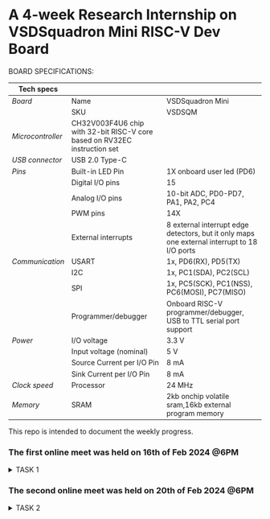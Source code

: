 # A 4-week Research Internship on VSDSquadron Mini RISC-V Dev Board


BOARD SPECIFICATIONS:

| Tech specs   |   |    |
|------------|------------|------------|
| *Board* | Name     | VSDSquadron Mini    |
|      | SKU    | VSDSQM    |
| *Microcontroller*    | CH32V003F4U6 chip with 32-bit RISC-V core based on RV32EC instruction set    |     |
| *USB connector* | USB 2.0 Type-C    |     |
| *Pins*     | Built-in LED Pin     | 1X onboard user led (PD6)     |
|      | Digital I/O pins     | 15     |
|      | Analog I/O pins     | 10-bit ADC, PD0-PD7, PA1, PA2, PC4     |
|      | PWM pins     | 14X     |
|      | External interrupts     | 	8 external interrupt edge detectors, but it only maps one external interrupt to 18 I/O ports     |
| *Communication*     | USART     | 	1x, PD6(RX), PD5(TX)     |
|      | I2C     | 1x, PC1(SDA), PC2(SCL)    |
|      | SPI     | 1x, PC5(SCK), PC1(NSS), PC6(MOSI), PC7(MISO)     |
|      | Programmer/debugger     | Onboard RISC-V programmer/debugger, USB to TTL serial port support     |
| *Power*     | I/O voltage     | 3.3 V    |
|      | Input voltage (nominal)     | 5 V    |
|      | Source Current per I/O Pin    | 8 mA     |
|      | Sink Current per I/O Pin     | 8 mA     |
| *Clock speed*     | Processor    | 24 MHz     |
| *Memory*     | SRAM     | 2kb onchip volatile sram,16kb external program memory     |
   

This repo is intended to document the weekly progress.

### The first online meet was held on 16th of Feb 2024 @6PM

<details>
    <summary> TASK 1 </summary>
 
1) install Yosys 

2) install iverilog 

3) install gtkwave

### CLONING RISC-V GNU TOOLCHAIN

# To install git 
```
sudo apt install git-all
```   

 make sure to install the dependencies
![git all](<WhatsApp Image 2024-02-19 at 4.54.52 PM.jpeg>)



### INSTALLING YOSYS, IVERILOG & GTKWAVE.

### 1.YOSYS

```
git clone https://github.com/YosysHQ/yosys.git
```
![git_clone](<WhatsApp Image 2024-02-19 at 4.54.26 PM.jpeg>)
```
cd yosys 

sudo apt install make

sudo apt-get install build-essential clang bison flex \libreadline-dev gawk tcl-dev libffi-dev git \ graphviz xdot pkg-config python3 libboost-system-dev\libboost-python-dev libboost-filesystem-dev zlib1g-dev

make config-gcc
```
![config](<WhatsApp Image 2024-02-19 at 4.54.26 PM (1).jpeg>)
```
make 

sudo make install
```
![make_install](<WhatsApp Image 2024-02-19 at 4.53.13 PM.jpeg>)


### 2.iVerilog
installing iVerilog
```
sudo apt update

sudo apt-get install iverilog
```
![iVerilog](<WhatsApp Image 2024-02-19 at 4.52.09 PM.jpeg>)

### 3.GTkWave
installing GTkWave
```
 sudo apt-get install gtkwave 
 ```

![gtkwave](<WhatsApp Image 2024-02-19 at 4.51.47 PM.jpeg>)
</details>


### The second online meet was held on 20th of Feb 2024 @6PM
<details>
    <summary> TASK 2 </summary>


## Universal Asynchronous Receiver Transmitter protocol based on hardware transmitter:


In UART communication, two UARTs communicate directly with each other. The transmitting UART converts parallel data from a controlling device like a CPU into serial form, transmits it in serial to the receiving UART, which then converts the serial data back into parallel data for the receiving device. Only two wires are needed to transmit data between two UARTs. Data flows from the Tx pin of the transmitting UART to the Rx pin of the receiving UART:

![Block diagram](<WhatsApp Image 2024-02-21 at 9.34.44 PM.jpeg>)

### Output Waveform of UART:


![output waveform](https://github.com/RucheetaMetri/VSD1/assets/160260388/0dc302a5-e46d-4fe6-a8e7-502513c80689)

</details>
